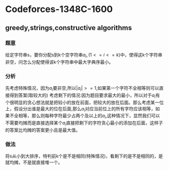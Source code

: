 # Codeforces-1348C-1600

## greedy,strings,constructive algorithms

### 题意

给定字符串s，要你分配s到k个空字符串$a_i,(1<=i<=k)$中，使得这k个字符串非空，问怎么分配使得该k个字符串中最大字典序最小。

### 分析

先考虑特殊情况，因为$a_i$要非空,所以$|a_i|>=1$,如果第一个字符不全相等则可以直接得到答案(取较大的)
考虑剩下的情况:因为题目要求最大的最小，所以对于$a_i$有个很明显的贪心想法就是把较小的放在前面，把较大的放在后面。那么考虑某一位上，假设分出谁是最大的位在后面,那么$a_i$对应当前位上的所有字符应该相等，如果不全相等，那么则每种字符最少占两个及以上的$a_i$,这种情况下，显然我们可以不需要均摊而是直接选择某个$a_i$直接把剩下的字符贪心最小的添加在后面，这样子的答案比均摊的答案更小且是最大值。

### 做法

将s从小到大排序，特判前k个是不是相同(特殊情况)，看剩下的是不是相同的，是就均摊，不是就直接堆一个。
